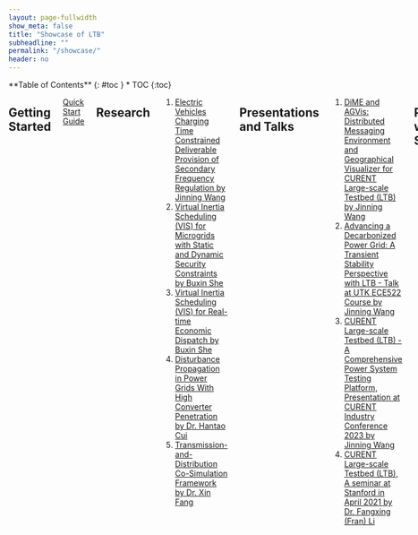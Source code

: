 ```yaml
---
layout: page-fullwidth
show_meta: false
title: "Showcase of LTB"
subheadline: ""
permalink: "/showcase/"
header: no
---
```


<div class="row">
<div class="medium-4 medium-push-8 columns" markdown="1">
<div class="panel radius" markdown="1">
**Table of Contents**
{: #toc }
*  TOC
{:toc}
</div>
</div><!-- /.medium-4.columns -->

<div class="medium-8 medium-pull-4 columns" markdown="1">

## Getting Started
[Quick Start Guide](/showcase/quickstart/)

## Research
1. [Electric Vehicles Charging Time Constrained Deliverable Provision of Secondary Frequency Regulation by Jinning Wang](/showcase/evsfr/)
1. [Virtual Inertia Scheduling (VIS) for Microgrids with Static and Dynamic Security Constraints by Buxin She](/showcase/microvis/)
1. [Virtual Inertia Scheduling (VIS) for Real-time Economic Dispatch by Buxin She](/showcase/visrted/)
1. [Disturbance Propagation in Power Grids With High Converter Penetration by Dr. Hantao Cui](/showcase/emw/)
1. [Transmission-and-Distribution Co-Simulation Framework by Dr. Xin Fang](/showcase/tdcosim/)

## Presentations and Talks

1. [DiME and AGVis: Distributed Messaging Environment and Geographical Visualizer for CURENT Large-scale Testbed (LTB) by Jinning Wang](/showcase/naps2023/)
1. [Advancing a Decarbonized Power Grid: A Transient Stability Perspective with LTB - Talk at UTK ECE522 Course by Jinning Wang](/showcase/ece2023/)
1. [CURENT Large-scale Testbed (LTB) - A Comprehensive Power System Testing Platform, Presentation at CURENT Industry Conference 2023 by Jinning Wang](/showcase/pre2023/)
1. [CURENT Large-scale Testbed (LTB), A seminar at Stanford in April 2021 by Dr. Fangxing (Fran) Li](/showcase/pre2021/)

## Publications with LTB Support

### Journal

1. H. Cui et al., "Disturbance Propagation in Power Grids With High Converter Penetration," in Proceedings of the IEEE, doi: 10.1109/JPROC.2022.3173813.
1. J. Wang et al., "Electric Vehicles Charging Time Constrained Deliverable Provision of Secondary Frequency Regulation," in IEEE Transactions on Smart Grid, doi: 10.1109/TSG.2024.3356948.
1. B. She, F. Li, H. Cui, J. Wang, Q. Zhang and R. Bo, "Virtual Inertia Scheduling (VIS) for Real-time Economic Dispatch of IBRs-penetrated Power Systems," in IEEE Transactions on Sustainable Energy, doi: 10.1109/TSTE.2023.3319307.
1. J. Pei, J. Wang, Z. Wang and D. Shi, "Precise Recovery of Corrupted Synchrophasors Based on Autoregressive Bayesian Low-Rank Factorization and Adaptive K-Medoids Clustering," in IEEE Transactions on Power Systems, vol. 38, no. 6, pp. 5834-5848, Nov. 2023, doi: 10.1109/TPWRS.2022.3221291.
1. Zhang, Q., Li, F. A Dataset for Electricity Market Studies on Western and Northeastern Power Grids in the United States. *Sci Data*  **10** , 646 (2023). doi: 10.1038/s41597-023-02448-w.
1. W. Cui, W. Yang and B. Zhang, "A Frequency Domain Approach to Predict Power System Transients," in IEEE Transactions on Power Systems, vol. 39, no. 1, pp. 465-477, Jan. 2024, doi: 10.1109/TPWRS.2023.3259960.
1. N. Gao, D. W. Gao and X. Fang, "Manage Real-Time Power Imbalance With Renewable Energy: Fast Generation Dispatch or Adaptive Frequency Regulation?," in IEEE Transactions on Power Systems, vol. 38, no. 6, pp. 5278-5289, Nov. 2023, doi: 10.1109/TPWRS.2022.3232759.
1. W. Wang, X. Fang, H. Cui, F. Li, Y. Liu and T. J. Overbye, "Transmission-and-Distribution Dynamic Co-Simulation Framework for Distributed Energy Resource Frequency Response," in IEEE Transactions on Smart Grid, vol. 13, no. 1, pp. 482-495, Jan. 2022, doi: 10.1109/TSG.2021.3118292.
1. Y. Zhang et al., "Encoding Frequency Constraints in Preventive Unit Commitment Using Deep Learning With Region-of-Interest Active Sampling," in IEEE Transactions on Power Systems, vol. 37, no. 3, pp. 1942-1955, May 2022, doi: 10.1109/TPWRS.2021.3110881.
1. C. Lackner, D. Osipov, H. Cui and J. H. Chow, "A Privacy-Preserving Distributed Wide-Area Automatic Generation Control Scheme," in IEEE Access, vol. 8, pp. 212699-212708, 2020, doi: 10.1109/ACCESS.2020.3040883.
1. H. Cui, F. Li, and K. Tomsovic, "Cyber-physical system testbed for power system monitoring and wide-area control verification," IET Energy Systems Integration, vol. 2, no. 1, pp. 32-39, 2020.

### Conference

1. P. Basnet, X. Fang and N. Panossian, "Impact of Transportation Electrification on the System’s Dynamic Frequency Response," 2023 IEEE Kansas Power and Energy Conference (KPEC), Manhattan, KS, USA, 2023, pp. 1-6, doi: 10.1109/KPEC58008.2023.10215428.
1. F. Zelaya-Arrazabal, T. Thacker, H. Pulgar-Painemal and Z. Guo, "Supplementary Primary Frequency Control Through Deep Reinforcement Learning Algorithms," 2023 North American Power Symposium (NAPS), Asheville, NC, USA, 2023, pp. 1-6, doi: 10.1109/NAPS58826.2023.10318681.
1. K. Aleikish and T. Øyvang, "Real-Time Identification of Electromechanical Oscillations via Deep Learning Enhanced Dynamic Mode Decomposition," 2023 IEEE Power & Energy Society General Meeting (PESGM), Orlando, FL, USA, 2023, pp. 1-5, doi: 10.1109/PESGM52003.2023.10252195.
1. X. Huang, J. -Y. Gwak, L. Yu, Z. Zhang and H. Cui, "Transient Stability Preventive Control via Tuning the Parameters of Virtual Synchronous Generators," 2023 IEEE Power & Energy Society General Meeting (PESGM), Orlando, FL, USA, 2023, pp. 1-5, doi: 10.1109/PESGM52003.2023.10253193.
1. N. Parsly, J. Wang, N. West, Q. Zhang, H. Cui and F. Li, "DiME and AGVis: A Distributed Messaging Environment and Geographical Visualizer for Large-Scale Power System Simulation," 2023 North American Power Symposium (NAPS), Asheville, NC, USA, 2023, pp. 1-5, doi: 10.1109/NAPS58826.2023.10318583.
1. Y. Liu et al., "Transmission-Distribution Dynamic Co-simulation of Electric Vehicles Providing Grid Frequency Response," 2022 IEEE Power & Energy Society General Meeting (PESGM), 2022, pp. 1-5, doi: 10.1109/PESGM48719.2022.9917027.
1. H. Cui and Y. Zhang, "Andes_gym: A Versatile Environment for Deep Reinforcement Learning in Power Systems," 2022 IEEE Power & Energy Society General Meeting (PESGM), 2022, pp. 01-05, doi: 10.1109/PESGM48719.2022.9916967.

### Report

1. W. Wang, X. Fang, H. Cui, J. Wang, F. Li, Y. Liu, T. J. Overbye, M. Cai, and C. Irwin, "Cyber-Physical Dynamic System (CPDS) Modeling for Frequency Regulation and AGC Services of Distributed Energy Resources," August 2022. [Online]. Available: https://www.osti.gov/biblio/1882191.
